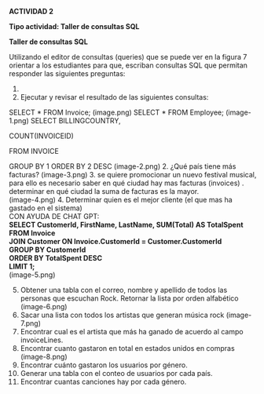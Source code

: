 **ACTIVIDAD 2**

**Tipo actividad: Taller de consultas SQL**

**Taller de consultas SQL**

Utilizando el editor de consultas (queries) que se puede ver en la figura 7 orientar a los estudiantes para que, escriban consultas SQL que permitan responder las siguientes preguntas: 

1.   
1. Ejecutar y revisar el resultado de las siguientes consultas: 

SELECT * FROM Invoice;
(image.png)
SELECT * FROM Employee;
(image-1.png)
SELECT BILLINGCOUNTRY,

COUNT(INVOICEID)

FROM INVOICE

  GROUP BY 1  ORDER BY 2 DESC
(image-2.png)
2. ¿Qué país tiene más facturas? 
(image-3.png) 
3. se quiere promocionar un nuevo festival musical, para ello es necesario saber en qué ciudad  hay mas facturas (invoices) . determinar en qué ciudad la suma de facturas es la mayor.  
(image-4.png)
4. Determinar quien es el mejor cliente (el que mas ha gastado en el sistema)  
   CON AYUDA DE CHAT GPT:  
   **SELECT CustomerId, FirstName, LastName, SUM(Total) AS TotalSpent**  
   **FROM Invoice**  
   **JOIN Customer ON Invoice.CustomerId \= Customer.CustomerId**  
   **GROUP BY CustomerId**  
   **ORDER BY TotalSpent DESC**  
   **LIMIT 1;**  
(image-5.png) 

  
5. Obtener una tabla con el correo, nombre y apellido de todos las personas que escuchan Rock. Retornar la lista por orden alfabético  
(image-6.png)
6. Sacar una lista con todos los artistas que generan música rock 
(image-7.png) 
7. Encontrar cual es el artista que más ha ganado de acuerdo al campo invoiceLines.  
8. Encontrar cuanto gastaron en total en estados unidos en compras
(image-8.png)  
9. Encontrar cuánto gastaron los usuarios por género.  
10. Generar una tabla con el conteo de usuarios por cada país.  
11. Encontrar cuantas canciones hay por cada género.
